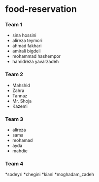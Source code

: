 # food-reservation


### Team 1
+ sina hossini
+ alireza teymori
+ ahmad fakhari
+ amirali bigdeli
+ mohammad hashempor
+ hamidreza yavarzadeh


### Team 2
* Mahshid
* Zahra 
* Tannaz    
* Mr. Shoja
* Kazemi


### Team 3
* alireza
* sama
* mohamad
* ayda
* mahdie

### Team 4 
*sodeyri
*chegini
*kiani
*moghadam_zadeh
